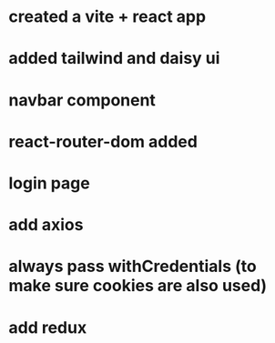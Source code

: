 # created a vite + react app
# added tailwind and daisy ui
# navbar component
# react-router-dom added
# login page
# add axios
# always pass withCredentials (to make sure cookies are also used)
# add redux